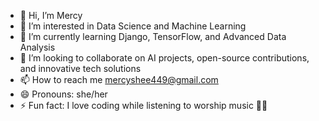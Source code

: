 - 👋 Hi, I’m Mercy
- 👀 I’m interested in Data Science and Machine Learning
- 🌱 I’m currently learning Django, TensorFlow, and Advanced Data Analysis
- 💞️ I’m looking to collaborate on AI projects, open-source contributions, and innovative tech solutions
- 📫 How to reach me mercyshee449@gmail.com
- 😄 Pronouns: she/her
- ⚡ Fun fact: I love coding while listening to worship music 🎵✨

<!---
mercie430/mercie430 is a ✨ special ✨ repository because its `README.md` (this file) appears on your GitHub profile.
You can click the Preview link to take a look at your changes.
--->
